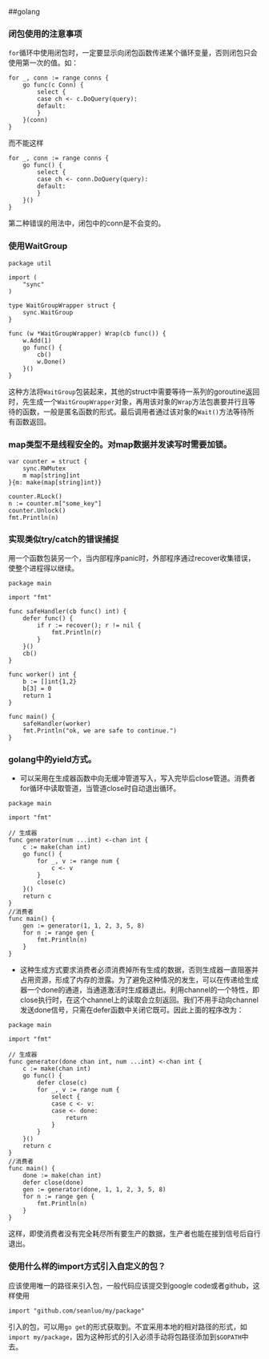 ##golang
### 闭包使用的注意事项
`for`循环中使用闭包时，一定要显示向闭包函数传递某个循环变量，否则闭包只会使用第一次的值。如：
```golang
for _, conn := range conns {
    go func(c Conn) {
        select {
        case ch <- c.DoQuery(query):
        default:
        }
    }(conn)
}
```
而不能这样
```golang
for _, conn := range conns {
    go func() {
        select {
        case ch <- conn.DoQuery(query):
        default:
        }
    }()
}
```
第二种错误的用法中，闭包中的conn是不会变的。

### 使用WaitGroup
```golang
package util

import (
	"sync"
)

type WaitGroupWrapper struct {
	sync.WaitGroup
}

func (w *WaitGroupWrapper) Wrap(cb func()) {
	w.Add(1)
	go func() {
		cb()
		w.Done()
	}()
}
```
这种方法将`WaitGroup`包装起来，其他的struct中需要等待一系列的goroutine返回时，先生成一个`WaitGroupWrapper`对象，再用该对象的`Wrap`方法包裹要并行且等待的函数，一般是匿名函数的形式。最后调用者通过该对象的`Wait()`方法等待所有函数返回。

### map类型不是线程安全的。对map数据并发读写时需要加锁。
```golang
var counter = struct {
	sync.RWMutex
	m map[string]int
}{m: make(map[string]int)}

counter.RLock()
n := counter.m["some_key"]
counter.Unlock()
fmt.Println(n)
```

### 实现类似try/catch的错误捕捉
用一个函数包装另一个，当内部程序panic时，外部程序通过recover收集错误，使整个进程得以继续。
```golang
package main

import "fmt"

func safeHandler(cb func() int) {
	defer func() {
		if r := recover(); r != nil {
			fmt.Println(r)
		}
	}()
	cb()
}

func worker() int {
	b := []int{1,2}
    b[3] = 0
	return 1
}

func main() {
	safeHandler(worker)
	fmt.Println("ok, we are safe to continue.")
}
```
### golang中的yield方式。
* 可以采用在生成器函数中向无缓冲管道写入，写入完毕后close管道。消费者for循环中读取管道，当管道close时自动退出循环。
```golang
package main

import "fmt"

// 生成器
func generator(num ...int) <-chan int {
	c := make(chan int)
	go func() {
		for _, v := range num {
			c <- v
		}
		close(c)
	}()
	return c
}
//消费者
func main() {
	gen := generator(1, 1, 2, 3, 5, 8)
	for n := range gen {
		fmt.Println(n)
	}
}
```
* 这种生成方式要求消费者必须消费掉所有生成的数据，否则生成器一直阻塞并占用资源，形成了内存的泄露。为了避免这种情况的发生，可以在传递给生成器一个done的通道，当通道激活时生成器退出。利用channel的一个特性，即close执行时，在这个channel上的读取会立刻返回。我们不用手动向channel发送done信号，只需在defer函数中关闭它既可。因此上面的程序改为：

```golang
package main

import "fmt"

// 生成器
func generator(done chan int, num ...int) <-chan int {
	c := make(chan int)
	go func() {
		defer close(c)
		for _, v := range num {
			select {
			case c <- v:
			case <- done:
				return
			}
		}
	}()
	return c
}
//消费者
func main() {
	done := make(chan int)
	defer close(done)
	gen := generator(done, 1, 1, 2, 3, 5, 8)
	for n := range gen {
		fmt.Println(n)
	}
}
```
这样，即使消费者没有完全耗尽所有要生产的数据，生产者也能在接到信号后自行退出。

### 使用什么样的import方式引入自定义的包？
应该使用唯一的路径来引入包，一般代码应该提交到google code或者github，这样使用
```golang
import "github.com/seanluo/my/package"
```
引入的包，可以用`go get`的形式获取到。不宜采用本地的相对路径的形式，如`import my/package`，因为这种形式的引入必须手动将包路径添加到`$GOPATH`中去。